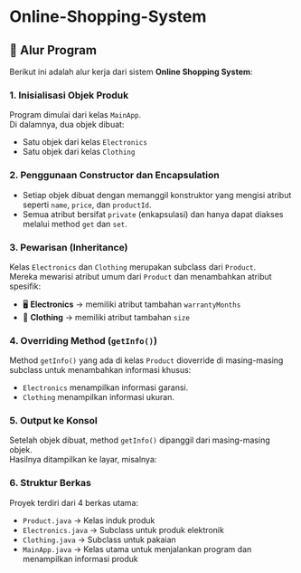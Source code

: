# Online-Shopping-System


## 📌 Alur Program


Berikut ini adalah alur kerja dari sistem **Online Shopping System**:

### 1. Inisialisasi Objek Produk
Program dimulai dari kelas `MainApp`.  
Di dalamnya, dua objek dibuat:
- Satu objek dari kelas `Electronics`
- Satu objek dari kelas `Clothing`

### 2. Penggunaan Constructor dan Encapsulation
- Setiap objek dibuat dengan memanggil konstruktor yang mengisi atribut seperti `name`, `price`, dan `productId`.
- Semua atribut bersifat `private` (enkapsulasi) dan hanya dapat diakses melalui method `get` dan `set`.

### 3. Pewarisan (Inheritance)
Kelas `Electronics` dan `Clothing` merupakan subclass dari `Product`.  
Mereka mewarisi atribut umum dari `Product` dan menambahkan atribut spesifik:
- 🖥️ **Electronics** → memiliki atribut tambahan `warrantyMonths`
- 👕 **Clothing** → memiliki atribut tambahan `size`

### 4. Overriding Method (`getInfo()`)
Method `getInfo()` yang ada di kelas `Product` dioverride di masing-masing subclass untuk menambahkan informasi khusus:
- `Electronics` menampilkan informasi garansi.
- `Clothing` menampilkan informasi ukuran.

### 5. Output ke Konsol
Setelah objek dibuat, method `getInfo()` dipanggil dari masing-masing objek.  
Hasilnya ditampilkan ke layar, misalnya:

### 6. Struktur Berkas
Proyek terdiri dari 4 berkas utama:
- `Product.java` → Kelas induk produk
- `Electronics.java` → Subclass untuk produk elektronik
- `Clothing.java` → Subclass untuk pakaian
- `MainApp.java` → Kelas utama untuk menjalankan program dan menampilkan informasi produk
